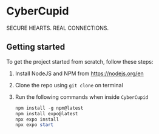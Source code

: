 # CyberCupid

SECURE HEARTS. REAL CONNECTIONS.

## Getting started

To get the project started from scratch, follow these steps:

1. Install NodeJS and NPM from https://nodejs.org/en
2. Clone the repo using `git clone` on terminal
3. Run the following commands when inside `CyberCupid`

   ```powershell
   npm install -g npm@latest
   npm install expo@latest
   npx expo install
   npx expo start
   ```

